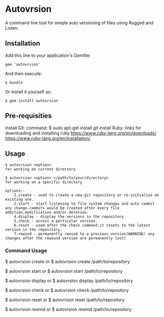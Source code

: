# Autovrsion

A command line tool for simple auto versioning of files using Rugged and Listen.

## Installation

Add this line to your application's Gemfile:

    gem 'autovrsion'

And then execute:

    $ bundle

Or install it yourself as:

    $ gem install autovrsion

## Pre-requisities
install Git:
command: $ sudo apt-get install git
install Ruby:
links for downloading and installing ruby 
https://www.ruby-lang.org/en/downloads/
https://www.ruby-lang.org/en/installation/

## Usage
	$ autovrsion <option>
	for working on current directory

	$ autovrsion <option> </path/to/your/directory>
	for working on a specific directory

	options:-
		1.create - used to create a new git repository or re-initialize an existing one.
		2.start - start listening to file system changes and auto commit any change.commits would be created after every file addition,modification and/or deletion.
		4.display - display the versions in the repository.
		5.check - access a particular version.
		6.reset - used after the check command,it resets to the latest version in the repository.
		7.rewind - permanently rewind to a previous version(WARNING! any changes after the rewound version are permanently lost)

### Command Usage

$ autovrsion create
or
$ autovrsion create /path/to/repository

$ autovrsion start 
or
$ autovrsion start /path/to/repository

$ autovrsion display
or
$ autovrsion display /path/to/repository

$ autovrsion check
or
$ autovrsion check /path/to/repository 

$ autovrsion reset
or
$ autovrsion reset /path/to/repository

$ autovrsion rewind
or
$ autovrsion rewind /path/to/repository

